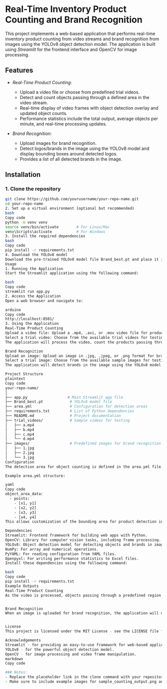 
# Real-Time Inventory Product Counting and Brand Recognition

This project implements a web-based application that performs real-time inventory product counting from video streams and brand recognition from images using the YOLOv8 object detection model. The application is built using *Streamlit* for the frontend interface and OpenCV for image processing.

## Features

- *Real-Time Product Counting*:
  - Upload a video file or choose from predefined trial videos.
  - Detect and count objects passing through a defined area in the video stream.
  - Real-time display of video frames with object detection overlay and updated object counts.
  - Performance statistics include the total output, average objects per minute, and real-time processing updates.
  
- *Brand Recognition*:
  - Upload images for brand recognition.
  - Detect logos/brands in the image using the YOLOv8 model and display bounding boxes around detected logos.
  - Provides a list of all detected brands in the image.

## Installation

### 1. Clone the repository

```bash
git clone https://github.com/yourusername/your-repo-name.git
cd your-repo-name
2. Set up a virtual environment (optional but recommended)
bash
Copy code
python -m venv venv
source venv/bin/activate        # For Linux/Mac
venv\Scripts\activate           # For Windows
3. Install the required dependencies
bash
Copy code
pip install -r requirements.txt
4. Download the YOLOv8 model
Download the pre-trained YOLOv8 model file Brand_best.pt and place it in the root of the project directory. You can train your own YOLOv8 model or use an existing one. Ensure that the model is compatible with your application.
Usage
1. Running the Application
Start the Streamlit application using the following command:

bash
Copy code
streamlit run app.py
2. Access the Application
Open a web browser and navigate to:

arduino
Copy code
http://localhost:8501/
3. Using the Application
Real-Time Product Counting
Upload a video file: Upload a .mp4, .avi, or .mov video file for product counting.
Select a trial video: Choose from the available trial videos for testing.
The application will process the video, count the products passing through the detection area, and display real-time updates. The final output will include the total object count and relevant performance statistics.

Brand Recognition
Upload an image: Upload an image in .jpg, .jpeg, or .png format for brand/logo recognition.
Select a trial image: Choose from the available sample images for testing.
The application will detect brands in the image using the YOLOv8 model and display the bounding boxes around detected brands. A list of all detected brands will also be displayed.

Project Structure
plaintext
Copy code
your-repo-name/
│
├── app.py                  # Main Streamlit app file
├── Brand_best.pt            # YOLOv8 model file
├── area.yml                 # Configuration for detection areas
├── requirements.txt         # List of Python dependencies
├── README.md                # Project documentation
├── trial_videos/            # Sample videos for testing
│   ├── a.mp4
│   ├── b.mp4
│   ├── c.mp4
│   └── d.mp4
├── images/                  # Predefined images for brand recognition
│   ├── 1.jpg
│   ├── 2.jpg
│   └── 3.jpg
Configuration
The detection area for object counting is defined in the area.yml file. You can modify the object detection areas by updating the coordinates of the detection regions.

Example area.yml structure:

yaml
Copy code
object_area_data:
  - points: 
    - [x1, y1]
    - [x2, y2]
    - [x3, y3]
    - [x4, y4]
This allows customization of the bounding area for product detection in the video stream.

Dependencies
Streamlit: Frontend framework for building web apps with Python.
OpenCV: Library for computer vision tasks, including frame processing.
YOLOv8: Object detection model for detecting objects and brands in images.
NumPy: For array and numerical operations.
PyYAML: For reading configuration from YAML files.
Openpyxl: For writing performance statistics to Excel files.
Install these dependencies using the following command:

bash
Copy code
pip install -r requirements.txt
Example Outputs
Real-Time Product Counting
As the video is processed, objects passing through a predefined region of interest will be counted, and you’ll see a real-time overlay of the detected objects:


Brand Recognition
When an image is uploaded for brand recognition, the application will display bounding boxes around detected logos and list the detected brands:


License
This project is licensed under the MIT License - see the LICENSE file for details.

Acknowledgements
Streamlit - for providing an easy-to-use framework for web-based applications.
YOLOv8 - for the powerful object detection model.
OpenCV - for image processing and video frame manipulation.
markdown
Copy code

### Notes:
- Replace the placeholder link in the clone command with your repository URL (https://github.com/yourusername/your-repo-name.git).
- Make sure to include example images for sample_counting_output.png and sample_brand_recognition_output.png in the images/ folder to illustrate the functionality.
